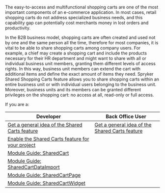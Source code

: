 The easy-to-access and multifunctional shopping carts are one of the most important components of an e-commerce application. In most cases, retail shopping carts do not address specialized business needs, and this capability gap can potentially cost merchants money in lost orders and productivity.

In the B2B business model, shopping carts are often created and used not by one and the same person all the time, therefore for most companies, it is vital to be able to share shopping carts among company users. For example, a chief may create a shopping cart and include the products necessary for their HR department and might want to share with all or individual business unit members, granting them different levels of access rights. In this way, business unit members can extend the cart with additional items and define the exact amount of items they need. Spryker Shared Shopping Carts feature allows you to share shopping carts within an entire business unit or with individual users belonging to the business unit. Moreover, business units and its members can be granted different privileges on the shopping cart: no access at all, read-only or full access.

If you are a:

| Developer|Back Office User|
| --- | --- |
|[Get a general idea of the Shared Carts feature](https://documentation.spryker.com/v4/docs/shared-cart-overview) | [Get a general idea of the Shared Carts feature](https://documentation.spryker.com/v4/docs/shared-cart-overview) |
| [Enable the Shared Carts feature for your project](https://documentation.spryker.com/v3/docs/shared-carts-feature-integration-201907) |   |
| [Module Guide: SharedCart](https://documentation.spryker.com/v4/docs/shared-cart)||
|[Module Guide: SharedCartDataImport](https://documentation.spryker.com/v4/docs/shared-cart-data-import)||
|[Module Guide: SharedCartPage](https://documentation.spryker.com/v4/docs/shared-cart-page)||
|[Module Guide: SharedCartWidget](https://documentation.spryker.com/v4/docs/shared-cart-widget)|  |